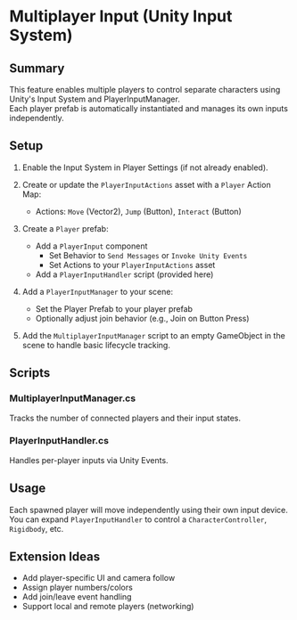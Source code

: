 # Multiplayer Input (Unity Input System)

## Summary

This feature enables multiple players to control separate characters using Unity's Input System and PlayerInputManager.  
Each player prefab is automatically instantiated and manages its own inputs independently.

## Setup

1. Enable the Input System in Player Settings (if not already enabled).

2. Create or update the `PlayerInputActions` asset with a `Player` Action Map:
   - Actions: `Move` (Vector2), `Jump` (Button), `Interact` (Button)

3. Create a `Player` prefab:
   - Add a `PlayerInput` component
     - Set Behavior to `Send Messages` or `Invoke Unity Events`
     - Set Actions to your `PlayerInputActions` asset
   - Add a `PlayerInputHandler` script (provided here)

4. Add a `PlayerInputManager` to your scene:
   - Set the Player Prefab to your player prefab
   - Optionally adjust join behavior (e.g., Join on Button Press)

5. Add the `MultiplayerInputManager` script to an empty GameObject in the scene to handle basic lifecycle tracking.

## Scripts

### MultiplayerInputManager.cs

Tracks the number of connected players and their input states.

### PlayerInputHandler.cs

Handles per-player inputs via Unity Events.

## Usage

Each spawned player will move independently using their own input device. You can expand `PlayerInputHandler` to control a `CharacterController`, `Rigidbody`, etc.

## Extension Ideas

- Add player-specific UI and camera follow
- Assign player numbers/colors
- Add join/leave event handling
- Support local and remote players (networking)